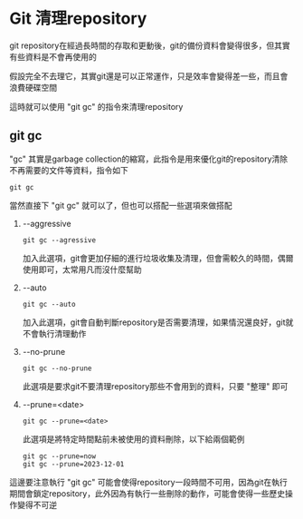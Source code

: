 # Git 清理repository
git repository在經過長時間的存取和更動後，git的備份資料會變得很多，但其實有些資料是不會再使用的

假設完全不去理它，其實git還是可以正常運作，只是效率會變得差一些，而且會浪費硬碟空間

這時就可以使用 "git gc" 的指令來清理repository

## git gc
"gc" 其實是garbage collection的縮寫，此指令是用來優化git的repository清除不再需要的文件等資料，指令如下
```
git gc
```
當然直接下 "git gc" 就可以了，但也可以搭配一些選項來做搭配
1. \-\-aggressive
	```
	git gc --agressive
	```
	加入此選項，git會更加仔細的進行垃圾收集及清理，但會需較久的時間，偶爾使用即可，太常用凡而沒什麼幫助

2. \-\-auto
	```
	git gc --auto
	```
	加入此選項，git會自動判斷repository是否需要清理，如果情況還良好，git就不會執行清理動作 

3. \-\-no-prune
	```
	git gc --no-prune
	```
	此選項是要求git不要清理repository那些不會用到的資料，只要 "整理" 即可

4. \-\-prune=\<date\>
	```
	git gc --prune=<date>
	```
	此選項是將特定時間點前未被使用的資料刪除，以下給兩個範例
	```
	git gc --prune=now
	git gc --prune=2023-12-01
	```

這邊要注意執行 "git gc" 可能會使得repository一段時間不可用，因為git在執行期間會鎖定repository，此外因為有執行一些刪除的動作，可能會使得一些歷史操作變得不可逆
